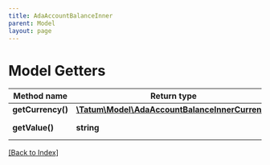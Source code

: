 ```yaml
---
title: AdaAccountBalanceInner
parent: Model
layout: page
---
```


# Model Getters

Method name | Return type | Description | Notes
------------ | ------------- | ------------- | -------------
**getCurrency()** | [**\Tatum\Model\AdaAccountBalanceInnerCurrency**](AdaAccountBalanceInnerCurrency.md) |  | [optional]
**getValue()** | **string** | Quantity of the asset. | [optional]

[[Back to Index]](../index.md)
